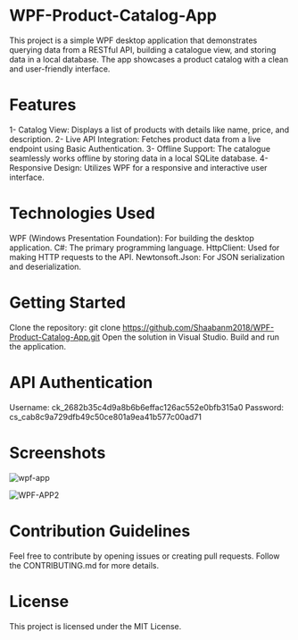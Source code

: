 # WPF-Product-Catalog-App
This project is a simple WPF desktop application that demonstrates querying data from a RESTful API, building a catalogue view, and storing data in a local database. The app showcases a product catalog with a clean and user-friendly interface.

# Features
1- Catalog View: Displays a list of products with details like name, price, and description.
2- Live API Integration: Fetches product data from a live endpoint using Basic Authentication.
3- Offline Support: The catalogue seamlessly works offline by storing data in a local SQLite database.
4- Responsive Design: Utilizes WPF for a responsive and interactive user interface.

# Technologies Used
WPF (Windows Presentation Foundation): For building the desktop application.
C#: The primary programming language.
HttpClient: Used for making HTTP requests to the API.
Newtonsoft.Json: For JSON serialization and deserialization.

# Getting Started
Clone the repository: git clone https://github.com/Shaabanm2018/WPF-Product-Catalog-App.git
Open the solution in Visual Studio.
Build and run the application.

# API Authentication
Username: ck_2682b35c4d9a8b6b6effac126ac552e0bfb315a0
Password: cs_cab8c9a729dfb49c50ce801a9ea41b577c00ad71

# Screenshots
![wpf-app](https://github.com/Shaabanm2018/WPF-Product-Catalog-App/assets/76607364/0680c17a-60d5-4e69-8eef-4058b94427fb)

![WPF-APP2](https://github.com/Shaabanm2018/WPF-Product-Catalog-App/assets/76607364/2e6e5454-d0af-42d1-b6cb-8c6aaa8b0055)


# Contribution Guidelines
Feel free to contribute by opening issues or creating pull requests. Follow the CONTRIBUTING.md for more details.

# License
This project is licensed under the MIT License.
